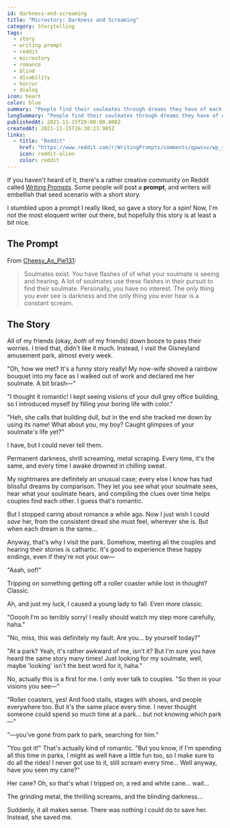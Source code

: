 ```yaml
---
id: darkness-and-screaming
title: "Microstory: Darkness and Screaming"
category: Storytelling
tags:
  - story
  - writing prompt
  - reddit
  - microstory
  - romance
  - blind
  - disability
  - horror
  - dialog
icon: heart
color: blue
summary: "People find their soulmates through dreams they have of each other, but all I get are nightmares of darkness and screaming."
longSummary: "People find their soulmates through dreams they have of each other, but all I get are nightmares of darkness and screaming."
publishedAt: 2021-11-15T20:00:00.000Z
createdAt: 2021-11-15T16:30:23.985Z
links:
  - title: "Reddit"
    href: "https://www.reddit.com/r/WritingPrompts/comments/qpwssv/wp_soulmates_exist_you_have_flashes_of_of_what/"
    icon: reddit-alien
    color: reddit
---
```


If you haven't heard of it, there's a rather creative community on Reddit called [Writing Prompts](https://www.reddit.com/r/WritingPrompts/). Some people will post a **prompt**, and writers will embellish that seed scenario with a short story.

I stumbled upon a prompt I really liked, so gave a story for a spin! Now, I'm not the most eloquent writer out there, but hopefully this story is at least a bit nice.

## The Prompt

From [Cheesy_As_Pie131](https://www.reddit.com/user/Cheesy_As_Pie131/):

> Soulmates exist. You have flashes of of what your soulmate is seeing and hearing. A lot of soulmates use these flashes in their pursuit to find their soulmate. Personally, you have no interest. The only thing you ever see is darkness and the only thing you ever hear is a constant scream.

## The Story

All of my friends (okay, _both_ of my friends) down booze to pass their worries. I tried that, didn't like it much. Instead, I visit the Gisneyland amusement park, almost every week.

"Oh, how we met? It's a funny story really! My now-wife shoved a rainbow bouquet into my face as I walked out of work and declared me her soulmate. A bit brash—"

"I thought it romantic! I kept seeing visions of your dull grey office building, so I introduced myself by filling your boring life with color."

"Heh, she calls that building dull, but in the end she tracked me down by using its name! What about you, my boy? Caught glimpses of your soulmate's life yet?"

I have, but I could never tell them.

Permanent darkness, shrill screaming, metal scraping. Every time, it's the same, and every time I awake drowned in chilling sweat.

My nightmares are definitely an unusual case; every else I know has had blissful dreams by comparison. They let you see what your soulmate sees, hear what your soulmate hears, and compiling the clues over time helps couples find each other. I guess that's romantic.

But I stopped caring about romance a while ago. Now I just wish I could _save_ her, from the consistent dread she must feel, wherever she is. But when each dream is the same...

Anyway, that's why I visit the park. Somehow, meeting all the couples and hearing their stories is cathartic. It's good to experience these happy endings, even if they're not your ow—

"Aaah, oof!"

Tripping on something getting off a roller coaster while lost in thought? Classic.

Ah, and just my luck, I caused a young lady to fall. Even more classic.

"Ooooh I'm so terribly sorry! I really should watch my step more carefully, haha."

"No, miss, this was definitely my fault. Are you... by yourself today?"

"At a park? Yeah, it's rather awkward of me, isn't it? But I'm sure you have heard the same story many times! Just looking for my soulmate, well, maybe 'looking' isn't the best word for it, haha."

No, actually this is a first for me. I only ever talk to couples. "So then in your visions you see—"

"Roller coasters, yes! And food stalls, stages with shows, and people everywhere too. But it's the same place every time. I never thought someone could spend so much time at a park... but not knowing which park—"

"—you've gone from park to park, searching for him."

"You got it!" That's actually kind of romantic. "But you know, if I'm spending all this time in parks, I might as well have a little fun too, so I make sure to do all the rides! I never got use to it, still scream every time... Well anyway, have you seen my cane?"

Her cane? Oh, so that's what I tripped on, a red and white cane... wait...

The grinding metal, the thrilling screams, and the blinding darkness...

Suddenly, it all makes sense. There was nothing I could do to save her. Instead, she saved me.
